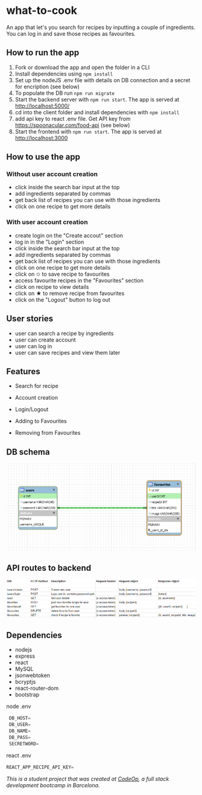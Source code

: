 # what-to-cook

An app that let's you search for recipes by inputting a couple of ingredients. You can log in and save those recipes as favourites.

## How to run the app

1. Fork or download the app and open the folder in a CLI
2. Install dependencies using `npm install`
3. Set up the nodeJS .env file with details on DB connection and a secret for encription (see below)
4. To populate the DB run `npm run migrate`
5. Start the backend server with `npm run start`. The app is served at <http://localhost:5000/>
6. cd into the client folder and install dependencies with `npm install`
7. add api key to react .env file. Get API key from <https://spoonacular.com/food-api> (see below)
8. Start the frontend with `npm run start`. The app is served at <http://localhost:3000>

## How to use the app

### Without user account creation

- click inside the search bar input at the top
- add ingredients separated by commas
- get back list of recipes you can use with those ingredients
- click on one recipe to get more details

### With user account creation

- create login on the "Create accout" section
- log in in the "Login" section
- click inside the search bar input at the top
- add ingredients separated by commas
- get back list of recipes you can use with those ingredients
- click on one recipe to get more details
- click on ✩ to save recipe to favourites
- access favourite recipes in the "Favourites" section
- click on recipe to view details
- click on ★ to remove recipe from favourites
- click on the "Logout" button to log out

## User stories

- user can search a recipe by ingredients
- user can create account
- user can log in
- user can save recipes and view them later

## Features

- Search for recipe

- Account creation

- Login/Logout

- Adding to Favourites

- Removing from Favourites

## DB schema

![DBschema](/images/db_schema.png)

## API routes to backend

![routes](/images/api_routes.png)

## Dependencies

- nodejs
- express
- react
- MySQL
- jsonwebtoken
- bcryptjs
- react-router-dom
- bootstrap

node .env

```javascript
 DB_HOST=
 DB_USER=
 DB_NAME=
 DB_PASS=
 SECRETWORD=
```

react .env

```javascript
REACT_APP_RECIPE_API_KEY=
```

_This is a student project that was created at [CodeOp](http://codeop.tech), a full stack development bootcamp in Barcelona._

